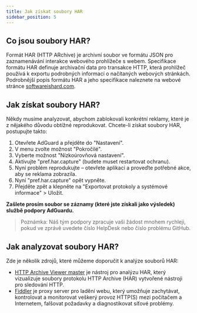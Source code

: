 ```yaml
---
title: Jak získat soubory HAR
sidebar_position: 5
---
```


## Co jsou soubory HAR?
Formát HAR (HTTP ARchive) je archivní soubor ve formátu JSON pro zaznamenávání interakce webového prohlížeče s webem. Specifikace formátu HAR definuje archivační data pro transakce HTTP, která prohlížeč používá k exportu podrobných informací o načítaných webových stránkách. Podrobnější popis formátu HAR a jeho specifikace naleznete na webové stránce [ softwareishard.com](http://www.softwareishard.com/blog/har-12-spec/).

## Jak získat soubory HAR?
Někdy musíme analyzovat, abychom zablokovali konkrétní reklamy, které je z nějakého důvodu obtížné reprodukovat. Chcete-li získat soubory HAR, postupujte takto:
1. Otevřete AdGuard a přejděte do "Nastavení".
2. V menu zvolte možnost "Pokročilé".
3. Vyberte možnost "Nízkoúrovňová nastavení".
4. Aktivujte "pref.har.capture" (budete muset restartovat ochranu).
5. Nyní problém reprodukujte – otevřete aplikaci a proveďte potřebné akce, aby se reklama zobrazila.
6. Nyní "pref.har.capture" opět vypněte.
7. Přejděte zpět a klepněte na "Exportovat protokoly a systémové informace" > Uložit.

**Zašlete prosím soubor se záznamy (které jste získali jako výsledek) službě podpory AdGuardu.**
> Poznámka: Náš tým podpory zpracuje vaši žádost mnohem rychleji, pokud ve zprávě uvedete číslo HelpDesk nebo číslo problému GitHub.

## Jak analyzovat soubory HAR?
Zde je několik zdrojů, které můžeme doporučit k analýze souborů HAR:
* [HTTP Archive Viewer master](https://gitgrimbo.github.io/harviewer/master/) je nástroj pro analýzu HAR, který vizualizuje soubory protokolu HTTP Archive (HAR) vytvořené nástroji pro sledování HTTP.
* [Fiddler](https://www.telerik.com/fiddler) je proxy server pro ladění webu, který umožňuje zachytávat, kontrolovat a monitorovat veškerý provoz HTTP(S) mezi počítačem a Internetem, falšovat požadavky a diagnostikovat síťové problémy.
